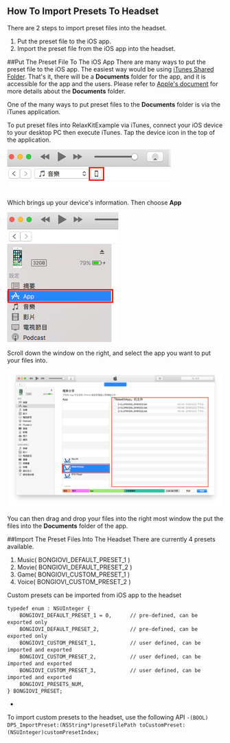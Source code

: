 ## How To Import Presets To Headset
There are 2 steps to import preset files into the headset.

1. Put the preset file to the iOS app.
2. Import the preset file from the iOS app into the headset.


##Put The Preset File To The iOS App
There are many ways to put the preset file to the iOS app. The easiest way would be using [iTunes Shared Folder](https://support.apple.com/en-us/HT201301). That's it, there will be a **Documents** folder for the app, and it is accessible for the app and the users. Please refer to [Apple's document](https://developer.apple.com/library/content/documentation/FileManagement/Conceptual/FileSystemProgrammingGuide/FileSystemOverview/FileSystemOverview.html) for more details about the **Documents** folder.

One of the many ways to put preset files to the **Documents** folder is via the iTunes application.

To put preset files into RelaxKitExample via iTunes, connect your iOS device to your desktop PC then execute iTunes. Tap the device icon in the top of the application.

![](iTunes_Device.png)

Which brings up your device's information. Then choose **App**

![](iTunes_App.png)

Scroll down the window on the right, and select the app you want to put your files into.

![](iTunes_Documents.png)

You can then drag and drop your files into the right most window the put the files into the **Documents** folder of the app.


##Import The Preset Files Into The Headset
There are currently 4 presets available. 

1. Music( BONGIOVI\_DEFAULT\_PRESET_1 )
2. Movie( BONGIOVI\_DEFAULT\_PRESET_2 )
3. Game( BONGIOVI\_CUSTOM\_PRESET_1 )
4. Voice( BONGIOVI\_CUSTOM\_PRESET_2 )

Custom presets can be imported from iOS app to the headset

```
typedef enum : NSUInteger {
    BONGIOVI_DEFAULT_PRESET_1 = 0,      // pre-defined, can be exported only
    BONGIOVI_DEFAULT_PRESET_2,          // pre-defined, can be exported only
    BONGIOVI_CUSTOM_PRESET_1,           // user defined, can be imported and exported
    BONGIOVI_CUSTOM_PRESET_2,           // user defined, can be imported and exported
    BONGIOVI_CUSTOM_PRESET_3,           // user defined, can be imported and exported
    BONGIOVI_PRESETS_NUM,
} BONGIOVI_PRESET;
```
-
To import custom presets to the headset, use the following API
`-(BOOL) DPS_ImportPreset:(NSString*)presetFilePath toCustomPreset:(NSUInteger)customPresetIndex;`
